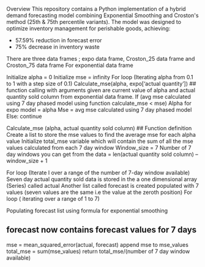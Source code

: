 Overview
This repository contains a Python implementation of a hybrid demand forecasting model combining Exponential Smoothing and Croston's method (25th & 75th percentile variants). The model was designed to optimize inventory management for perishable goods, achieving:
- 57.59% reduction in forecast error
- 75% decrease in inventory waste

There are three data frames ; expo data frame, Croston_25 data frame and Croston_75 data
frame
For exponential data frame

Initialize alpha = 0
Initialize mse = infinity
For loop (Iterating alpha from 0.1 to 1 with a step size of 0.1)
Calculate_mse(alpha, expo[‘actual quantity’]) ## function calling with arguments given
are current value of alpha and actual quantity sold column from exponential data
frame.
If (avg mse calculated using 7 day phased model using function calculate_mse &lt; mse)
Alpha for expo model = alpha
Mse = avg mse calculated using 7 day phased model
Else:
continue

Calculate_mse (alpha, actual quantity sold column) ## Function definition
Create a list to store the mse values to find the average mse for each alpha value
Initialize total_mse variable which will contain the sum of all the mse values
calculated from each 7 day window
Window_size = 7
Number of 7 day windows you can get from the data = len(actual quantity sold column)
– window_size + 1

For loop (Iterate I over a range of the number of 7-day window available)
Seven day actual quantity sold data is stored in the a one dimensional array
(Series) called actual
Another list called forecast is created populated with 7 values (seven values are
the same i.e the value at the zeroth position)
For loop ( iterating over a range of 1 to 7)

Populating forecast list using formula for exponential smoothing
## forecast now contains forecast values for 7 days
mse = mean_squared_error(actual, forecast)
append mse to mse_values
total_mse = sum(mse_values)
return total_mse/(number of 7 day window available)
